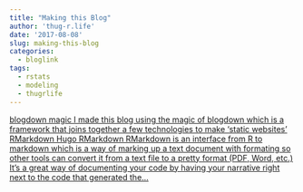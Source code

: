 ```yaml
---
title: "Making this Blog"
author: 'thug-r.life'
date: '2017-08-08'
slug: making-this-blog
categories:
  - bloglink
tags:
  - rstats
  - modeling
  - thugrlife
---
```


[blogdown magic I made this blog using the magic of blogdown which is a framework that joins together a few technologies to make ‘static websites’ RMarkdown Hugo RMarkdown RMarkdown is an interface from R to markdown which is a way of marking up a text document with formating so other tools can convert it from a text file to a pretty format (PDF, Word, etc.) It’s a great way of documenting your code by having your narrative right next to the code that generated the...<click to read more>](http://thug-r.life/post/2017-08-08-making-the-blog/)

